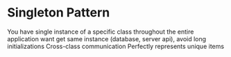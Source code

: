 # Singleton Pattern

You have single instance of a specific class throughout the entire application
want get same instance (database, server api), avoid long initializations
Cross-class communication
Perfectly represents unique items

